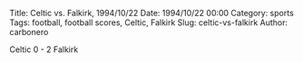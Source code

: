 Title: Celtic vs. Falkirk, 1994/10/22
Date: 1994/10/22 00:00
Category: sports
Tags: football, football scores, Celtic, Falkirk
Slug: celtic-vs-falkirk
Author: carbonero


Celtic 0 - 2 Falkirk
